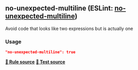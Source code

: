 <!-- Start:AutoDoc:: Modify `src/readme/rules.ts` and run `gulp readme` to update block -->
## no-unexpected-multiline (ESLint: [no-unexpected-multiline](http://eslint.org/docs/rules/no-unexpected-multiline))

Avoid code that looks like two expressions but is actually one

### Usage

```json
"no-unexpected-multiline": true
```
**[:straight_ruler: Rule source](https://github.com/buzinas/tslint-eslint-rules/blob/master/src/rules/noUnexpectedMultilineRule.ts)**
**[:blue_book: Test source](https://github.com/buzinas/tslint-eslint-rules/blob/master/src/test/rules/noUnexpectedMultilineRuleTests.ts)**

<!-- End:AutoDoc -->
